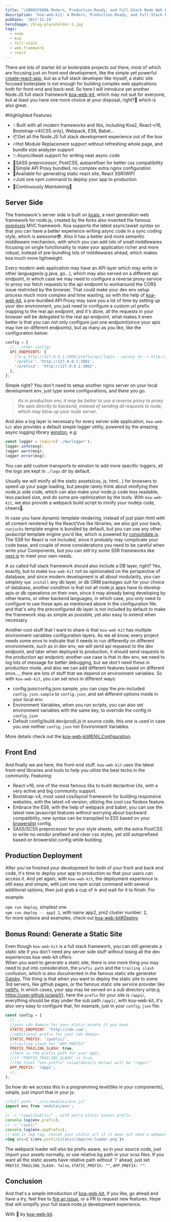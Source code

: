 ```yaml
---
title: "\U0001F680A Modern, Production-Ready, and Full-Stack Node Web Framework"
description: 'koa-web-kit: A Modern, Production-Ready, and Full-Stack Node Web Framework'
pubDate: '2017-12-19'
heroImage: /blog-placeholder-5.jpg
tags:
  - node
  - koa
  - full-stack
  - web-framework
  - react
---
```


There are lots of starter kit or boilerplate projects out there, most of which are focusing just on front-end development, like the simple yet powerful [create-react-app](https://github.com/facebookincubator/create-react-app), but as a full stack developer like myself, a static site focused boilerplate is not enough for building complex web applications both for front-end and back-end. So here I will introduce yet another Node.JS full stack framework [koa-web-kit](https://github.com/JasonBoy/koa-web-kit), which may not suit for everyone, but at least you have one more choice at your disposal, right?🤣 which is also great.

#Highlighted Features

- ✨Built with all modern frameworks and libs, including Koa2, React-v16, Bootstrap-v4(CSS only), Webpack, ES6, Babel...
- 📦Get all the Node.JS full stack development experience out of the box
- 🔥Hot Module Replacement support without refreshing whole page, and bundle size analyzer support
- 📉Async/Await support for writing neat async code
- 💖SASS preprocessor, PostCSS, autoprefixer for better css compatibility
- 🎉Simple API Proxy bundled, no complex extra nginx configuration
- 🌈Available for generating static react site, React SSR(WIP)
- ⚡️Just one npm command to deploy your app to production
- 👷Continuously Maintaining🍻

## Server Side

The framework's server side is built on [koajs](https://github.com/koajs/koa), a next generation web framework for node.js, created by the forks also invented the famous [expressjs](https://expressjs.com/) MVC framework. Koa supports the latest async/await syntax so that you can have a better experience writing async code in a sync coding style, which is awesome😎. Also it has a better and more semantic middleware mechanism, with which you can add lots of small middlewares focusing on single functionality to make your application richer and more robust, instead of pre-bundling lots of middlewares ahead, which makes koa much more ligthweight.

Every modern web application may have an API layer which may write in other languages(e.g java, go...), which may also served on a different api endpoint, in which case we may need to configure a reverse proxy service to proxy our fetch requests to the api endpoint to workaround the CORS issue restricted by the browser. That could make your dev env setup process much more complex and time wasting, so with the help of [koa-web-kit](https://github.com/JasonBoy/koa-web-kit), a pre-bundled API Proxy may save you a lot of time by setting up your dev environment, you just need to configure a custom url prefix mapping to the real api endpoint, and it's done, all the requests in your browser will be delegated to the real api endpoint, what makes it even better is that you can not only configure just one endpoint(since your apis may live on different endpoints), but as many as you like, like the configuration below:

```javascript
config = {
  //...other configs
  API_ENDPOINTS: {
    //e.g http://127.0.0.1:3000/prefix/api/login -->proxy to--> http://127.0.0.1:3001/api/login
    '/prefix': 'http://127.0.0.1:3001',
    '/prefix2': 'http://127.0.0.1:3002',
  },
};
```

Simple right? You don't need to setup another nginx server on your local development env, just type some configurations, and there you go.

> _As in production env, it may be better to use a reverse proxy to proxy the apis directly to backend, instead of sending all requests to node, which may blow up your node server._

And also a log layer is necessary for every server side application, `koa-web-kit` also provides a default simple logger utility, powered by the amazing async logging library [winston](https://github.com/winstonjs/winston), e.g:

```javascript
const logger = require('./mw/logger');
logger.info(msg);
logger.warn(msg);
logger.error(msg);
```

You can add custom transports to winston to add more specific loggers, all the logs are kept in `./logs` dir by default.

Usually we will minify all the static assets(css, js, html...) for browsers to speed up your page loading, but people rarely think about minifying their node.js side code, which can also make your node.js code less readable, less packed size, and do some pre-optimization by the tools. With `koa-web-kit`, we also provide a webpack build script to minify your nodejs code, cheers🍻.

In case you have dynamic template rendering, instead of just plain html with all content rendered by the React/Vue like libraries, we also got your back, `nunjucks` template engine is bundled by default, but you can use any other javascript template engine you'd like, which is powered by [consolidate.js](https://github.com/tj/consolidate.js/). The SSR for React is not included, since it probably may complicate your code base, and couple of more considerations you need to be careful when write your Components, but you can still try some SSR frameworks like [next.js](https://github.com/zeit/next.js/) to meet your own needs.

A so called full stack framework should also include a DB layer, right? Yes, exactly, but to make `koa-web-kit` not so opinionated on the perspective of database, and since modern development is all about modularity, you can simplely `npm install` any db layer, or db ORM packages suit for your choice of database, another condition is that not all node.js apps have to develop apis or db operations on their own, since it may already being developing by other teams, or other backend languages, in which case, you only need to configure to use these apis as mentioned above in the configuration file. and that's why the preconfigured db layer is not included by default to make the framework stay as simple as possible, yet also easy to extend when necessary.

Another cool stuff that I want to share is that `koa-web-kit` has multiple environment variables configuration layers. As we all know, every project needs some envs to indicate that it needs to run differently on different environments, such as in dev env, we will send api requesst to the dev endpoint, and later when deployed to production, it should send requests to the production api endpoint; another use case is that in dev env, we need to log lots of message for better debugging, but we don't need these in production mode, and also we can add different features based on different envs..., there are lots of stuff that we depend on environment variables. So with `koa-web-kit`, you can set envs in different ways:

- config.json/config.json.sample, you can copy the pre-included `config.json.sample` to `config.json`, and set different options inside in your local env.
- Environment Variables, when you run scripts, you can also set environment variables with the same key, to override the config in `config.json`
- Default config/build.dev(prod).js in source code, this one is used in case you use neither `config.json` nor Environment Variables.

More details check out the [koa-web-kit#ENV_Configuration](https://github.com/JasonBoy/koa-web-kit#environment-variables).

## Front End

And finally we are here, the front-end stuff. `koa-web-kit` uses the latest front-end libraries and tools to help you utlize the best techs in the community.
Featuring:

- React-v16, one of the most famous libs to build declaritive UIs, with a very active and big community support.
- Bootstrap-v4, most used css/layout framework for building responsive websites, with the latest v4 version, utlizing the cool css flexbox feature.
- Embrace the ES6, with the help of webpack and babel, you can use the latest new javascript features without worrying about backward compatibility, new syntax can be transpiled to ES5 based on your [browerslist](https://github.com/ai/browserslist) config.
- SASS/SCSS preprocessor for your style sheets, with the extra PostCSS to write no vendor prefixed and clear css styles, yet still autoprefixed based on browerslist config while building.

<h2 id="production-deployment" href="production-deployment">Production Deployment</h2>

After you've finished your development for both of your front and back end code, it's time to deploy your app to production so that your users can access it. And yet again, with `koa-web-kit`, the deployment experience is still easy and simple, with just one npm script command with several additional options, then just grab a cup of ☕️ and wait for it to finish. For example:

`npm run deploy`, simplest one  
`npm run deploy -- app2 2`, with name app2, pm2 cluster number: 2,  
for more options and examples, check out [koa-web-kit#Deploy](https://github.com/JasonBoy/koa-web-kit#production-deployment)

<h2 id="generate-static-site" href="generate-static-site">Bonus Round: Generate a Static Site</h2>

Even though `koa-web-kit` is a full stack framework, you can still generate a static site if you don't need any server side stuff without losing all the dev experiences koa-web-kit offers.  
When you want to generate a static site, there is one more thing you may need to put into consideration, the `prefix path` and the `trailing slash` confusion, which is also documented in the famous static site generator [Gatsby](https://www.gatsbyjs.org/docs/path-prefix/). The thing is that when you want to deploy the static site to some 3rd servers, like github pages, or the famous static site service provider like [netlify](https://www.netlify.com), in which cases, your app may be served on a sub directory url(e.g https://user.github.io/app1/), here the `prefix` for your site is `/app1/`, everything should be stay under the sub path `/app1/`, with koa-web-kit, it's also very easy to configure that, for example, just in your `config.json` file:

```javascript
const config = {
  //...
  //your cdn domain for your static assets if you have
  STATIC_ENDPOINT: 'http://cdn.com',
  //additional prefix for your cdn domain
  STATIC_PREFIX: '/public/',
  //trailing slash for "APP_PREFIX"
  PREFIX_TRAILING_SLASH: true,
  //here is the prefix path for your app1,
  //if "PREFIX_TRAILING_SLASH" is true,
  //the final "env.prefix" value(details below) will be "/app1/"
  APP_PREFIX: '/app1',
  //...
};
```

So how do we access this in a programming level(like in your components), simple, just import that in your js:

```jsx
//full path: "./src/modules/env.js"
import env from 'modules/env';

// -> "/app1/public/" , with extra static assets prefix
console.log(env.prefix);
// -> "/app1/"
console.log(env.appPrefix);
// and in img tag, concat your static url if it does not need a webpack loader-->
<img src={`${env.prefix}static/imgs/no-loader.png`}>
```

The webpack loader will also be prefix aware, so in your source code, just import your assets normally, or use relative bg path in your scss files.
If you want all the static assets have relative path without '/' ahead, just set `PREFIX_TRAILING_SLASH: false`, `STATIC_PREFIX: ""`, `APP_PREFIX: ""`.

<h2 id="conclusion" href="conclusion">Conclusion</h2>

And that's a simple introduction of [koa-web-kit](https://github.com/JasonBoy/koa-web-kit), if you like, go ahead and have a try, feel free to [fire an issue](https://github.com/JasonBoy/koa-web-kit/issues), or a PR to request new features. Hope that will simplify your full stack node.js development experience.

With 💖 by [koa-web-kit](https://github.com/JasonBoy/koa-web-kit).
